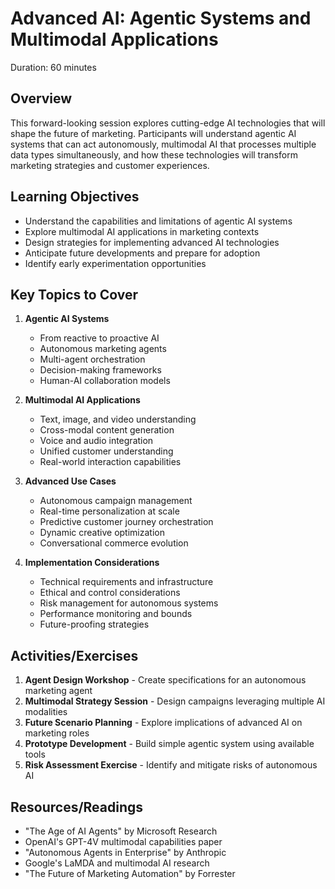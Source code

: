 # Advanced AI: Agentic Systems and Multimodal Applications
Duration: 60 minutes

## Overview
This forward-looking session explores cutting-edge AI technologies that will shape the future of marketing. Participants will understand agentic AI systems that can act autonomously, multimodal AI that processes multiple data types simultaneously, and how these technologies will transform marketing strategies and customer experiences.

## Learning Objectives
- Understand the capabilities and limitations of agentic AI systems
- Explore multimodal AI applications in marketing contexts
- Design strategies for implementing advanced AI technologies
- Anticipate future developments and prepare for adoption
- Identify early experimentation opportunities

## Key Topics to Cover
1. **Agentic AI Systems**
   - From reactive to proactive AI
   - Autonomous marketing agents
   - Multi-agent orchestration
   - Decision-making frameworks
   - Human-AI collaboration models

2. **Multimodal AI Applications**
   - Text, image, and video understanding
   - Cross-modal content generation
   - Voice and audio integration
   - Unified customer understanding
   - Real-world interaction capabilities

3. **Advanced Use Cases**
   - Autonomous campaign management
   - Real-time personalization at scale
   - Predictive customer journey orchestration
   - Dynamic creative optimization
   - Conversational commerce evolution

4. **Implementation Considerations**
   - Technical requirements and infrastructure
   - Ethical and control considerations
   - Risk management for autonomous systems
   - Performance monitoring and bounds
   - Future-proofing strategies

## Activities/Exercises
1. **Agent Design Workshop** - Create specifications for an autonomous marketing agent
2. **Multimodal Strategy Session** - Design campaigns leveraging multiple AI modalities
3. **Future Scenario Planning** - Explore implications of advanced AI on marketing roles
4. **Prototype Development** - Build simple agentic system using available tools
5. **Risk Assessment Exercise** - Identify and mitigate risks of autonomous AI

## Resources/Readings
- "The Age of AI Agents" by Microsoft Research
- OpenAI's GPT-4V multimodal capabilities paper
- "Autonomous Agents in Enterprise" by Anthropic
- Google's LaMDA and multimodal AI research
- "The Future of Marketing Automation" by Forrester